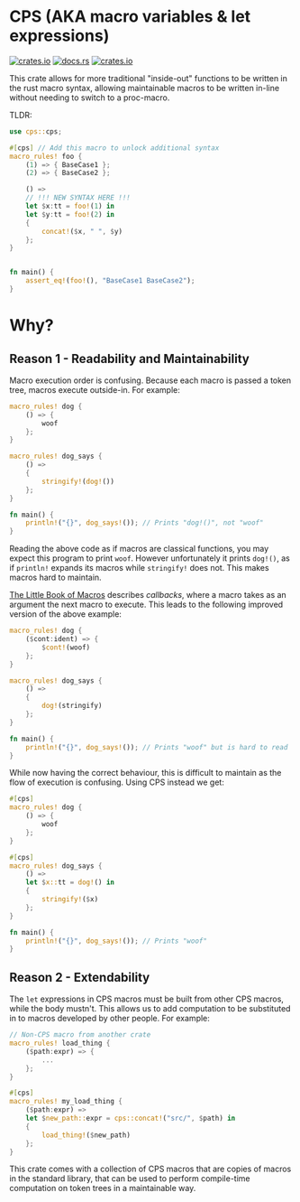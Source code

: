 # CPS (AKA macro variables & let expressions)

[![crates.io](https://img.shields.io/crates/v/cps.svg)](https://crates.io/crates/cps)
[![docs.rs](https://img.shields.io/docsrs/cps)](https://docs.rs/cps/latest/cps/)
[![crates.io](https://img.shields.io/crates/l/cps.svg)](https://github.com/LucentFlux/cps/blob/main/LICENSE)

This crate allows for more traditional "inside-out" functions to be written in the rust macro syntax, allowing maintainable macros to be written in-line without needing to switch to a proc-macro.

TLDR:
```rust
use cps::cps;

#[cps] // Add this macro to unlock additional syntax
macro_rules! foo {
    (1) => { BaseCase1 };
    (2) => { BaseCase2 };

    () =>
    // !!! NEW SYNTAX HERE !!!
    let $x:tt = foo!(1) in
    let $y:tt = foo!(2) in
    {
        concat!($x, " ", $y)
    };
}


fn main() {
    assert_eq!(foo!(), "BaseCase1 BaseCase2");
}
```

# Why?
## Reason 1 - Readability and Maintainability

Macro execution order is confusing. Because each macro is passed a token tree, macros execute outside-in. For example:

```rust
macro_rules! dog {
    () => {
        woof
    };
}

macro_rules! dog_says {
    () => 
    {
        stringify!(dog!())
    };
}

fn main() {
    println!("{}", dog_says!()); // Prints "dog!()", not "woof"
}
```

Reading the above code as if macros are classical functions, you may expect this program to print `woof`. However unfortunately it prints `dog!()`, as if `println!` expands its macros while `stringify!` does not. This makes macros hard to maintain.

[The Little Book of Macros](https://veykril.github.io/tlborm/decl-macros/patterns/callbacks.html) describes *callbacks*, where a macro takes as an argument the next macro to execute. This leads to the following improved version of the above example:

```rust
macro_rules! dog {
    ($cont:ident) => {
        $cont!(woof)
    };
}

macro_rules! dog_says {
    () => 
    {
        dog!(stringify)
    };
}

fn main() {
    println!("{}", dog_says!()); // Prints "woof" but is hard to read
}
```

While now having the correct behaviour, this is difficult to maintain as the flow of execution is confusing. Using CPS instead we get:

```rust
#[cps]
macro_rules! dog {
    () => {
        woof
    };
}

#[cps]
macro_rules! dog_says {
    () => 
    let $x::tt = dog!() in
    {
        stringify!($x)
    };
}

fn main() {
    println!("{}", dog_says!()); // Prints "woof"
}
```

## Reason 2 - Extendability

The `let` expressions in CPS macros must be built from other CPS macros, while the body mustn't. This allows us to add computation to be substituted in to macros developed by other people.
For example:

```rust
// Non-CPS macro from another crate
macro_rules! load_thing {
    ($path:expr) => {
        ...
    };
}

#[cps]
macro_rules! my_load_thing {
    ($path:expr) => 
    let $new_path::expr = cps::concat!("src/", $path) in
    {
        load_thing!($new_path)
    };
}
```

This crate comes with a collection of CPS macros that are copies of macros in the standard library, that can be used
to perform compile-time computation on token trees in a maintainable way.
